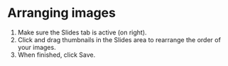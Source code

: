 # Arranging images

1. Make sure the Slides tab is active (on right).
2. Click and drag thumbnails in the Slides area to rearrange the order of your images. 
3. When finished, click Save.



